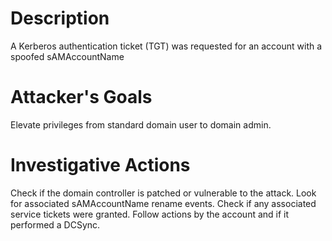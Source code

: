 # Description
A Kerberos authentication ticket (TGT) was requested for an account with a spoofed sAMAccountName
# Attacker's Goals
Elevate privileges from standard domain user to domain admin.
# Investigative Actions
Check if the domain controller is patched or vulnerable to the attack.
Look for associated sAMAccountName rename events.
Check if any associated service tickets were granted.
Follow actions by the account and if it performed a DCSync.
